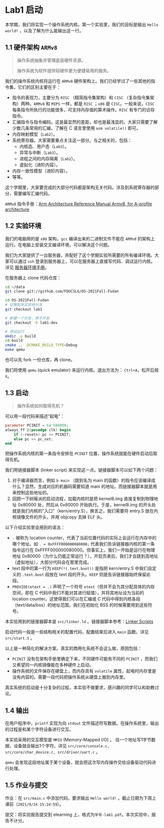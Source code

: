 # Lab1 启动

本学期，我们将实现一个操作系统内核。第一个实验里，我们的目标是输出 `Hello world!` ，以及了解为什么能输出这一行。

## 1.1 硬件架构 `ARMv8`

> 操作系统抽象并管理底层硬件资源。
>
> 操作系统为软件提供较硬件更为便捷易用的服务。

我们的操作系统内核将运行在 `ARMv8` 硬件架构上。我们已经学过了一些其他的指令集，它们的区别主要在于：

* 指令的表现力，主要分为 `RISC` （精简指令集架构）和 `CISC` （复杂指令集架构）两种。`ARMv8` 和 `MIPS` 一样，都是 `RISC` ；`x86` 是 `CISC`。一般来说，`CISC` 每条指令所执行的功能很多，可支持内存值的算术操作。`RISC` 有专门的访存指令。
* 汇编指令与指令编码。这是最显然的差距，却也是最浅显的。大家只需要了解少数几条常用的汇编，了解在 C 语言里使用 `asm volatile()` 即可。
* 内存映射模型（`Lab2`）。
* 系统寄存器。大家需要重点关注这一部分。与之相关的，包括：
  * 内核态、用户态（`Lab3`）。
  * 异常与中断（`Lab3`）。
  * 进程之间的内存隔离（`Lab2`）。
  * 虚拟化（进阶内容）。
* 内存一致性模型（进阶内容）。
* 等等。

这个学期里，大家要完成的大部分代码都是架构无关代码。涉及到系统寄存器的部分，需要编写汇编代码。

`ARMv8` 指令手册：[Arm Architecture Reference Manual Armv8, for A-profile architecture](https://developer.arm.com/documentation/ddi0487/gb)

## 1.2 实验环境

我们的电脑用的是 `x86` 架构，`gcc` 编译出来的二进制文件不能在 `ARMv8` 的架构上运行。在电脑上安装交叉编译环境，可以解决这个问题。

我们为大家提供了一台服务器，并配好了这个学期实验所需要的所有编译环境。大家可以通过 `ssh` 登录到服务器上，可以在服务器上直接写代码、调试运行内核。详见 [服务器环境手册](./rpi-os-container-handbook)。

在服务器上 clone 代码仓库：

```sh
cd ~/data
git clone git://github.com/FDUCSLG/OS-2021Fall-Fudan

cd OS-2021Fall-Fudan
# 切换到本实验地分支
git checkout lab1

# 新建一个分支，用于开发
git checkout -b lab1-dev

# 测试运行
mkdir -p build
cd build
cmake .. -DCMAKE_BUILD_TYPE=Debug
make qemu
```

也可以先 fork 一份仓库，再 clone。

我们将使用 `qemu` (quick emulator) 来运行内核。退出方法为： `Ctrl+A`，松开后按 `X`。

## 1.3 启动

> 操作系统如何取得先机？

可以用一段代码来描述“起电”：

```verilog
parameter PCINIT = 64'h80000;
always_ff @(posedge clk) begin
    if (~resetn) pc <= PCINIT;
    else pc <= pc_nxt;
end
```

把操作系统内核的第一条指令安排在 `PCINIT` 位置，操作系统就能在硬件启动后取得先机。

我们用链接器脚本 (linker script) 来实现这一点。链接器脚本可以如下两个问题：

1. 对于编译器而言，例如 `b main` （跳到名为 main 的函数）的指令应该编译成什么？显然，生成对应的机器码需要知道 main 的地址。而链接器脚本就是用来控制这些地址的。
2. 回顾一下树莓派的启动流程，加载内核时是把 kernel8.img 直接复制到物理地址 0x80000 处，然后从 0x80000 开始执行。于是，kernel8.img 的开头处就是我们内核的“入口”（kern/entry.S），换言之，我们需要将 entry.S 放在内核镜像文件的开头，并用 objcopy 去掉 ELF 头。

以下介绍实验里会用到的语法：

- `.` 被称为 location counter，代表了当前位置代码的实际上会运行在内存中的哪个地址。如 `. = 0xFFFF000000080000;` 代表我们告诉链接器内核的第一条指令运行在 0xFFFF000000080000。但事实上，我们一开始是运行在物理地址 0x80000（为什么仍能正常运行？），开启页表后，我们才会跳到高地址（虚拟地址），大部分代码会在那里完成。
- text 段中的第一行为 `KEEP(*(.text.boot))` 是指把 kern/entry.S 中我们自定义的 `.text.boot` 段放在 text 段的开头。`KEEP` 则是告诉链接器始终保留此段。
- `PROVIDE(etext = .)` 声明了一个符号 `etext`（但并不会为其分配具体的内存空间，即在 C 代码中我们不能对其进行赋值），并将其地址设为当前的 location counter。这使得我们可以在汇编或 C 代码中得到内核各段（text/data/bss）的地址范围，我们在初始化 BSS 的时候需要用到这些符号。

本实验用到的链接器脚本是 `src/linker.ld` 。链接器脚本参考：[Linker Scripts](https://sourceware.org/binutils/docs/ld/Scripts.html)

启动代码一般是一些结构相关的配置代码，配置结束后进入 `main` 函数。详见 `src/start.S` 。

以上是一种简化的解决方案。真实的商用化系统不会这么做，原因包括：

* `PCINIT` 没有在架构手册里确定下来，不同硬件可能有不同的 `PCINIT` ，而我们又希望同一内核镜像能在多种硬件上启动。
* 操作系统的文件保存在硬盘上，而内存具有 `volatile` 属性，起电时内存里是没有内容的。需要一段代码把操作系统从硬盘上搬到内存里。

真实系统的启动是十分复杂的过程，本实验不做要求，感兴趣的同学可以和助教讨论。

## 1.4 输出

在用户程序中，`printf` 实现为向 `stdout` 文件描述符写数据。在操作系统里，输出的过程是和某个字符设备进行交互。

本实验采用的交互模型是 `MMIO` (Memory-Mapped I/O) 。 往一个地址写1字节数据，设备就会输出1个字符。详见 `src/core/console.c, src/core/char_device.c, src/driver/uart.c` 。

`qemu` 会发现这段地址属于某个设备，就会把这次写内存操作交给设备驱动代码进行处理。

## 1.5 作业与提交

作业：在 `src/main.c` 中添加代码，要求输出 `Hello world!` 。截止日期为下周上课前（`2021/9/24 15:24:59`）。

提交：将实验报告提交到 elearning 上，格式为`学号-lab1.pdf`。本次实验中，报告不计分。

